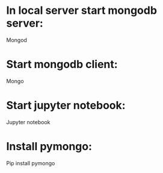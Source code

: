 # In local server start mongodb server:
Mongod

# Start mongodb client:
Mongo

# Start jupyter notebook:
Jupyter notebook

# Install pymongo:
Pip install pymongo
